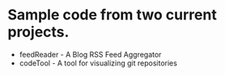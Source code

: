 # Sample code from two current projects.

- feedReader - A Blog RSS Feed Aggregator
- codeTool - A tool for visualizing git repositories

